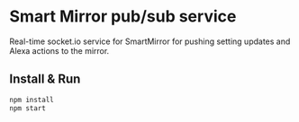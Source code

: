 # Smart Mirror pub/sub service

Real-time socket.io service for SmartMirror for pushing setting updates and Alexa actions to the mirror. 

## Install & Run
```javascript
npm install
npm start
``` 
